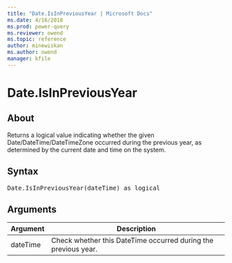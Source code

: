 ```yaml
---
title: "Date.IsInPreviousYear | Microsoft Docs"
ms.date: 4/16/2018
ms.prod: power-query
ms.reviewer: owend
ms.topic: reference
author: minewiskan
ms.author: owend
manager: kfile
---
```

# Date.IsInPreviousYear

  
## About  
Returns a logical value indicating whether the given Date/DateTime/DateTimeZone occurred during the previous year, as determined by the current date and time on the system.  
  
## Syntax

<pre>
Date.IsInPreviousYear(dateTime) as logical  
</pre>
  
## Arguments  
  
|Argument|Description|  
|------------|---------------|  
|dateTime|Check whether this DateTime occurred during the previous year.|  
  
